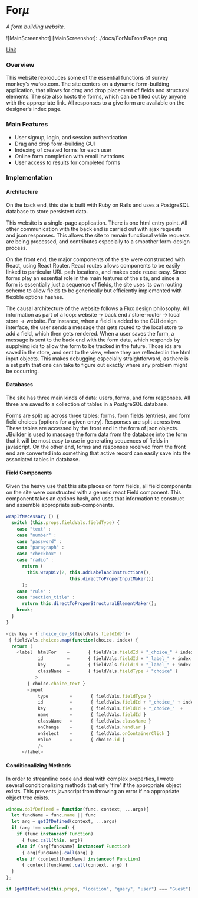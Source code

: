 # For*μ*

  *A form building website.*


  ![MainScreenshot]
[MainScreenshot]: ./docs/ForMuFrontPage.png


[Link][link]

[link]: https://formu.herokuapp.com

### Overview
<!-- ![GUI](./docs/ForMuGUI.png) -->

This website reproduces some of the essential functions of survey monkey's wufoo.com. The site centers on a dynamic form-building application, that allows for drag and drop placement of fields and structural elements. The site also hosts the forms, which can be filled out by anyone with the appropriate link. All responses to a give form are available on the designer's index page.


### Main Features

* User signup, login, and session authentication
* Drag and drop form-building GUI
* Indexing of created forms for each user
* Online form completion with email invitations
* User access to results for completed forms

### Implementation

#### Architecture

On the back end, this site is built with Ruby on Rails and uses a PostgreSQL database to store persistent data.

This website is a single-page application. There is one html entry point. All other communication with the back end is carried out with ajax requests and json responses. This allows the site to remain functional while requests are being processed, and contributes especially to a smoother form-design process.

On the front end, the major components of the site were constructed with React, using React Router. React routes allows components to be easily linked to particular URL path locations, and makes code reuse easy. Since forms play an essential role in the main features of the site, and since a form is essentially just a sequence of fields, the site uses its own routing scheme to allow fields to be generically but efficiently implemented with flexible options hashes.

The causal architecture of the website follows a Flux design philosophy. All information as part of a loop: website -> back end / store-router -> local store -> website. For instance, when a field is added to the GUI design interface, the user sends a message that gets routed to the local store to add a field, which then gets rendered. When a user saves the form, a message is sent to the back end with the form data, which responds by supplying ids to allow the form to be tracked in the future. Those ids are saved in the store, and sent to the view, where they are reflected in the html input objects. This makes debugging especially straightforward, as there is a set path that one can take to figure out exactly where any problem might be occurring.

#### Databases

The site has three main kinds of data: users, forms, and form responses. All three are saved to a collection of tables in a PostgreSQL database.

Forms are split up across three tables: forms, form fields (entries), and form field choices (options for a given entry). Responses are split across two. These tables are accessed by the front end in the form of json objects. JBuilder is used to massage the form data from the database into the form that it will be most easy to use in generating sequences of fields in javascript. On the other end, forms and responses received from the front end are converted into something that active record can easily save into the associated tables in database.


#### Field Components

Given the heavy use that this site places on form fields, all field components on the site were constructed with a generic react Field component. This component takes an options hash, and uses that information to construct and assemble appropriate sub-components.

```javascript
wrapIfNecessary () {
  switch (this.props.fieldVals.fieldType) {
    case "text" :
    case "number" :
    case "password" :
    case "paragraph" :
    case "checkbox" :
    case "radio" :
      return (
        this.wrapDiv(2, this.addLabelAndInstructions(),
                        this.directToProperInputMaker())
      );
    case "rule" :
    case "section_title" :
      return this.directToProperStructuralElementMaker();
    break;
  }
}
```

```javascript
<div key = {`choice_div_${fieldVals.fieldId}`}>
 { fieldVals.choices.map(function(choice, index) {
  return (
    <label  htmlFor    =       { fieldVals.fieldId + "_choice_" + index + "_"  + choice.id  }
            id         =       { fieldVals.fieldId + "_label_" + index + "_" + choice.id }
            key        =       { fieldVals.fieldId + "_label_" + index + "_" + choice.id }
            className  =       { fieldVals.fieldType + "choice" }
           >
        { choice.choice_text }
        <input
            type        =       { fieldVals.fieldType }
            id          =       { fieldVals.fieldId + "_choice_" + index + "_" + choice.id}
            key         =       { fieldVals.fieldId + "_choice_"  +
            name        =       { fieldVals.fieldId }
            className   =       { fieldVals.className }
            onChange    =       { fieldVals.handler }
            onSelect    =       { fieldVals.onContainerClick }
            value       =       { choice.id }
            />
      </label>
```

#### Conditionalizing Methods

In order to streamline code and deal with complex properties, I wrote several  conditionalizing methods that only 'fire' if the appropriate object exists. This prevents javascript from throwing an error if no appropriate object tree exists.

```javascript
window.doIfDefined = function(func, context, ...args){
  let funcName = func.name || func
  let arg = getIfDefined(context, ...args)
  if (arg !== undefined) {
    if (func instanceof Function)
      { func.call(this, arg)}
    else if (arg[funcName] instanceof Function)
      { arg[funcName].call(arg) }
    else if (context[funcName] instanceof Function)
      { context[funcName].call(context, arg) }
  }
};
```

```javascript
if (getIfDefined(this.props, "location", "query", "user") === "Guest")
```
